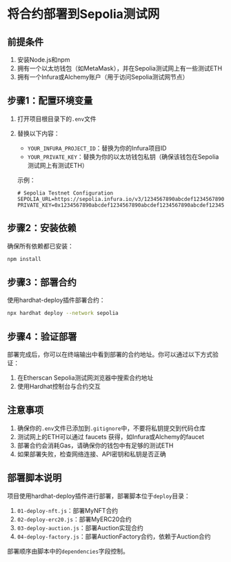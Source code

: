# 将合约部署到Sepolia测试网

## 前提条件
1. 安装Node.js和npm
2. 拥有一个以太坊钱包（如MetaMask），并在Sepolia测试网上有一些测试ETH
3. 拥有一个Infura或Alchemy账户（用于访问Sepolia测试网节点）

## 步骤1：配置环境变量
1. 打开项目根目录下的`.env`文件
2. 替换以下内容：
   - `YOUR_INFURA_PROJECT_ID`：替换为你的Infura项目ID
   - `YOUR_PRIVATE_KEY`：替换为你的以太坊钱包私钥（确保该钱包在Sepolia测试网上有测试ETH）

   示例：
   ```
   # Sepolia Testnet Configuration
   SEPOLIA_URL=https://sepolia.infura.io/v3/1234567890abcdef1234567890abcdef
   PRIVATE_KEY=0x1234567890abcdef1234567890abcdef1234567890abcdef1234567890abcdef
   ```

## 步骤2：安装依赖
确保所有依赖都已安装：
```bash
npm install
```

## 步骤3：部署合约
使用hardhat-deploy插件部署合约：
```bash
npx hardhat deploy --network sepolia
```

## 步骤4：验证部署
部署完成后，你可以在终端输出中看到部署的合约地址。你可以通过以下方式验证：
1. 在Etherscan Sepolia测试网浏览器中搜索合约地址
2. 使用Hardhat控制台与合约交互

## 注意事项
1. 确保你的`.env`文件已添加到`.gitignore`中，不要将私钥提交到代码仓库
2. 测试网上的ETH可以通过 faucets 获得，如Infura或Alchemy的faucet
3. 部署合约会消耗Gas，请确保你的钱包中有足够的测试ETH
4. 如果部署失败，检查网络连接、API密钥和私钥是否正确

## 部署脚本说明
项目使用hardhat-deploy插件进行部署，部署脚本位于`deploy`目录：
1. `01-deploy-nft.js`：部署MyNFT合约
2. `02-deploy-erc20.js`：部署MyERC20合约
3. `03-deploy-auction.js`：部署Auction实现合约
4. `04-deploy-factory.js`：部署AuctionFactory合约，依赖于Auction合约

部署顺序由脚本中的`dependencies`字段控制。
